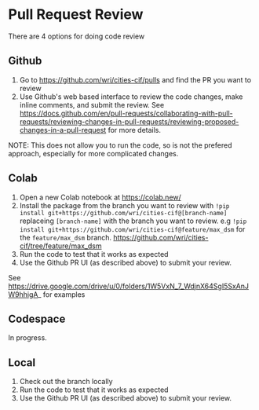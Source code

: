 # Pull Request Review

There are 4 options for doing code review
## Github
1. Go to https://github.com/wri/cities-cif/pulls and find the PR you want to review
2. Use Github's web based interface to review the code changes, make inline comments, and submit the review. See https://docs.github.com/en/pull-requests/collaborating-with-pull-requests/reviewing-changes-in-pull-requests/reviewing-proposed-changes-in-a-pull-request for more details.

NOTE: This does not allow you to run the code, so is not the prefered approach, especially for more complicated changes.

## Colab
1. Open a new Colab notebook at https://colab.new/
2. Install the package from the branch you want to review with `!pip install git+https://github.com/wri/cities-cif@[branch-name]` replaceing `[branch-name]` with the branch you want to review. e.g `!pip install git+https://github.com/wri/cities-cif@feature/max_dsm` for the `feature/max_dsm` branch. https://github.com/wri/cities-cif/tree/feature/max_dsm
3. Run the code to test that it works as expected
4. Use the Github PR UI (as described above) to submit your review.

See https://drive.google.com/drive/u/0/folders/1W5VxN_7_WdjnX64SgI5SxAnJW9hhigA_ for examples

## Codespace
In progress.

## Local
1. Check out the branch locally
2. Run the code to test that it works as expected
3. Use the Github PR UI (as described above) to submit your review.


